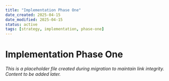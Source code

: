 ```yaml
---
title: "Implementation Phase One"
date_created: 2025-04-15
date_modified: 2025-04-15
status: active
tags: [strategy, implementation, phase-one]
---
```


# Implementation Phase One

*This is a placeholder file created during migration to maintain link integrity. Content to be added later.*

